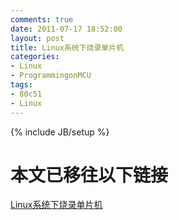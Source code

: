 ```yaml
---
comments: true
date: 2011-07-17 18:52:00
layout: post
title: Linux系统下烧录单片机
categories:
- Linux
- ProgrammingonMCU
tags:
- 80c51
- Linux
---
```


{% include JB/setup %}



#  本文已移往以下链接


[Linux系统下烧录单片机]({{baseurl}}/html/shaolu.html)
